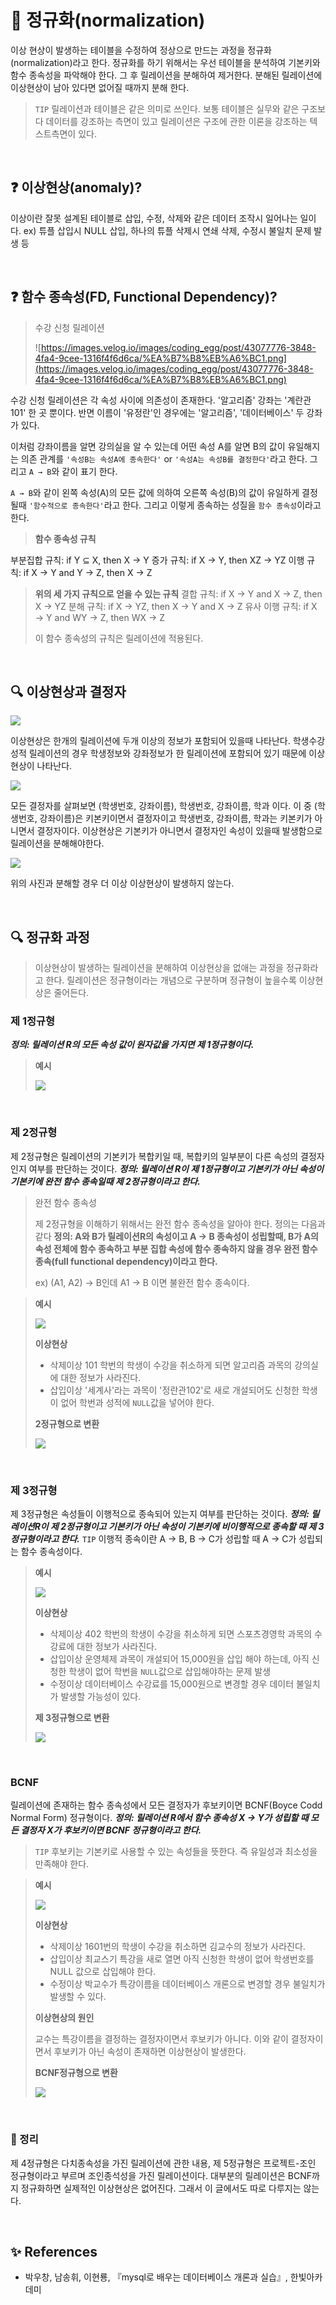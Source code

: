 # 📌 정규화(normalization)

이상 현상이 발생하는 테이블을 수정하여 정상으로 만드는 과정을 정규화(normalization)라고 한다.
정규화를 하기 위해서는 우선 테이블을 분석하여 기본키와 함수 종속성을 파악해야 한다.
그 후 릴레이션을 분해하여 제거한다.
분해된 릴레이션에 이상현상이 남아 있다면 없어질 때까지 분해 한다.

> `TIP`
릴레이션과 테이블은 같은 의미로 쓰인다.
보통 테이블은 실무와 같은 구조보다 데이터를 강조하는 측면이 있고
릴레이션은 구조에 관한 이론을 강조하는 텍스트측면이 있다.
> 

<br>

## ❓ 이상현상(anomaly)?

이상이란 잘못 설계된 테이블로 삽입, 수정, 삭제와 같은 데이터 조작시 일어나는 일이다.
ex) 튜플 삽입시 NULL 삽입, 하나의 튜플 삭제시 연쇄 삭제, 수정시 불일치 문제 발생 등

<br>

## ❓ 함수 종속성(FD, Functional Dependency)?

> 수강 신청 릴레이션
> 
> 
> ![https://images.velog.io/images/coding_egg/post/43077776-3848-4fa4-9cee-1316f4f6d6ca/%EA%B7%B8%EB%A6%BC1.png](https://images.velog.io/images/coding_egg/post/43077776-3848-4fa4-9cee-1316f4f6d6ca/%EA%B7%B8%EB%A6%BC1.png)
> 

수강 신청 릴레이션은 각 속성 사이에 의존성이 존재한다.
'알고리즘' 강좌는 '계란관 101' 한 곳 뿐이다.
반면 이름이 '유정란'인 경우에는 '알고리즘', '데이터베이스' 두 강좌가 있다.

이처럼 강좌이름을 알면 강의실을 알 수 있는데
어떤 속성 A를 알면 B의 값이 유일해지는 의존 관계를 `'속성B는 속성A에 종속한다'` or `'속성A는 속성B를 결정한다'`라고 한다.
그리고 `A → B`와 같이 표기 한다.

`A → B`와 같이 왼쪽 속성(A)의 모든 값에 의하여 오른쪽 속성(B)의 값이 유일하게 결정될때 `'함수적으로 종속한다'`라고 한다. 그리고 이렇게 종속하는 성질을 `함수 종속성`이라고 한다.

> **함수 종속성 규칙**
>
부분집합 규칙: if Y ⊆ X, then X → Y
증가 규칙: if X → Y, then XZ → YZ
이행 규칙: if X → Y and Y → Z, then X → Z
> 
> 
> **위의 세 가지 규칙으로 얻을 수 있는 규칙**
> 결합 규칙: if X → Y and X → Z, then X → YZ
> 분해 규칙: if X → YZ, then X → Y and X → Z
> 유사 이행 규칙: if X → Y and WY → Z, then WX → Z
> 
> 이 함수 종속성의 규칙은 릴레이션에 적용된다.
> 

<br>

## 🔍 이상현상과 결정자

![](https://images.velog.io/images/coding_egg/post/efbcd077-0f64-455c-8bdf-8eba52dce196/%EC%9D%B4%EC%83%81%ED%98%84%EC%83%81%EA%B3%BC%20%EA%B2%B0%EC%A0%95%EC%9E%901.png)

이상현상은 한개의 릴레이션에 두개 이상의 정보가 포함되어 있을때 나타난다.
학생수강성적 릴레이션의 경우 학생정보와 강좌정보가 한 릴레이션에 포함되어 있기 때문에 이상현상이 나타난다.

![](https://images.velog.io/images/coding_egg/post/10e58e15-f75e-4f6b-9ba8-92a8a5e39aed/%EC%9D%B4%EC%83%81%ED%98%84%EC%83%81%EA%B3%BC%20%EA%B2%B0%EC%A0%95%EC%9E%902.png)

모든 결정자를 살펴보면 (학생번호, 강좌이름), 학생번호, 강좌이름, 학과 이다.
이 중 (학생번호, 강좌이름)은 키본키이면서 결정자이고 학생번호, 강좌이름, 학과는 키본키가 아니면서 결정자이다.
이상현상은 기본키가 아니면서 결정자인 속성이 있을때 발생함으로 릴레이션을 분해해야한다.

![](https://images.velog.io/images/coding_egg/post/89b294ee-f79e-4e75-9446-9e80398d1741/%EC%9D%B4%EC%83%81%ED%98%84%EC%83%81%EA%B3%BC%20%EA%B2%B0%EC%A0%95%EC%9E%903.png)

위의 사진과 분해할 경우 더 이상 이상현상이 발생하지 않는다.

<br>

## 🔍 정규화 과정

> 이상현상이 발생하는 릴레이션을 분해하여 이상현상을 없애는 과정을 정규화라고 한다.
릴레이션은 정규형이라는 개념으로 구분하며 정규형이 높을수록 이상현상은 줄어든다.
> 

### 제 1정규형

***정의: 릴레이션 R의 모든 속성 값이 원자값을 가지면 제 1정규형이다.***

> **예시**
> 
> 
> ![](https://images.velog.io/images/coding_egg/post/12efa9c4-882d-4687-95de-942832abba9f/%EC%A0%9C1%EC%A0%95%EA%B7%9C%ED%98%95.png)
> 

<br>

### 제 2정규형

제 2정규형은 릴레이션의 기본키가 복합키일 때, 복합키의 일부분이 다른 속성의 결정자인지 여부를 판단하는 것이다.
***정의: 릴레이션 R이 제 1정규형이고 기본키가 아닌 속성이 기본키에 완전 함수 종속일때 제 2정규형이라고 한다.***

> 완전 함수 종속성
> 
> 
> 제 2정규형을 이해하기 위해서는 완전 함수 종속성을 알아야 한다. 정의는 다음과 같다
> **정의: A와 B가 릴레이션R의 속성이고 A → B 종속성이 성립할때, B가 A의 속성 전체에 함수 종속하고 부분 집합 속성에 함수 종속하지 않을 경우 완전 함수 종속(full functional dependency)이라고 한다.**
> 
> ex) (A1, A2) → B인데 A1 → B 이면 불완전 함수 종속이다.
> 

> **예시**
> 
> 
> ![](https://images.velog.io/images/coding_egg/post/b7105777-932f-4a20-87ce-078c3b465664/%EC%A0%9C2%EC%A0%95%EA%B7%9C%ED%98%951.png)
> 
> **이상현상**
> 
> - 삭제이상
> 101 학번의 학생이 수강을 취소하게 되면 알고리즘 과목의 강의실에 대한 정보가 사라진다.
> - 삽입이상
> '세계사'라는 과목이 '정란관102'로 새로 개설되어도 신청한 학생이 없어 학번과 성적에 `NULL`값을 넣어야 한다.
> 
> **2정규형으로 변환**
> 
> ![](https://images.velog.io/images/coding_egg/post/b2e8f9a3-d6eb-4daa-93a3-634b3b963da1/%EC%A0%9C2%EC%A0%95%EA%B7%9C%ED%98%952.png)
> 

<br>

### 제 3정규형

제 3정규형은 속성들이 이행적으로 종속되어 있는지 여부를 판단하는 것이다.
***정의: 릴레이션R이 제 2정규형이고 기본키가 아닌 속성이 기본키에 비이행적으로 종속할 때 제 3정규형이라고 한다.***
`TIP` 이행적 종속이란 A → B, B → C가 성립할 때 A → C가 성립되는 함수 종속성이다.

> **예시**
> 
> 
> ![](https://images.velog.io/images/coding_egg/post/dd500fd7-8f3f-43a1-bd57-0ca0db1426a7/%EC%A0%9C3%EC%A0%95%EA%B7%9C%ED%98%951.png)
> 
> **이상현상**
> 
> - 삭제이상
> 402 학번의 학생이 수강을 취소하게 되면 스포츠경영학 과목의 수강료에 대한 정보가 사라진다.
> - 삽입이상
> 운영체제 과목이 개설되어 15,000원을 삽입 해야 하는데, 아직 신청한 학생이 없어 학번을 `NULL`값으로 삽입해야하는 문제 발생
> - 수정이상
> 데이터베이스 수강료를 15,000원으로 변경할 경우 데이터 불일치가 발생할 가능성이 있다.
> 
> **제 3정규형으로 변환**
> 
> ![](https://images.velog.io/images/coding_egg/post/021c148c-87a7-4ffa-ae4f-4e3cab416406/%EC%A0%9C3%EC%A0%95%EA%B7%9C%ED%98%952.png)
> 

<br>

### BCNF

릴레이션에 존재하는 함수 종속성에서 모든 결정자가 후보키이면 BCNF(Boyce Codd Normal Form) 정규형이다.
***정의: 릴레이션 R에서 함수 종속성 X → Y가 성립할 때 모든 결정자 X가 후보키이면  BCNF 정규형이라고 한다.***

> `TIP` 후보키는 기본키로 사용할 수 있는 속성들을 뜻한다.
즉 유일성과 최소성을 만족해야 한다.
> 

> **예시**
> 
> 
> ![](https://images.velog.io/images/coding_egg/post/1d984cc6-32a6-4e35-ac0e-0a07a98d3a73/BCNF1.png)
> 
> **이상현상**
> 
> - 삭제이상
> 1601번의 학생이 수강을 취소하면 김교수의 정보가 사라진다.
> - 삽입이상
> 최교스기 특강을 새로 열면 아직 신청한 학생이 없어 학생번호를 NULL 값으로 삽입해야 한다.
> - 수정이상
> 박교수가 특강이름을 데이터베이스 개론으로 변경할 경우 불일치가 발생할 수 있다.
> 
> **이상현상의 원인**
> 
> 교수는 특강이름을 결정하는 결정자이면서 후보키가 아니다.
> 이와 같이 결정자이면서 후보키가 아닌 속성이 존재하면 이상현상이 발생한다.
> 
> **BCNF정규형으로 변환**
> 
> ![](https://images.velog.io/images/coding_egg/post/144e3c89-fd23-4a41-8d05-bf9822e437af/BCNF2.png)
> 

<br>

### 🎉 정리

제 4정규형은 다치종속성을 가진 릴레이션에 관한 내용, 제 5정규형은 프로젝트-조인 정규형이라고 부르며 조인종석성을 가진 릴레이션이다. 대부분의 릴레이션은 BCNF까지 정규화하면 실제적인 이상현상은 없어진다. 그래서 이 글에서도 따로 다루지는 않는다.

<br>

## ✨ References
- 박우창, 남송휘, 이현룡, 『mysql로 배우는 데이터베이스 개론과 실습』, 한빛아카데미